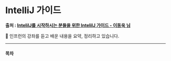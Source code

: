 # IntelliJ 가이드

**출처 : [IntelilJ를 시작하시는 분들을 위한 IntelilJ 가이드 - 이동욱 님](https://www.inflearn.com/course/intellij-guide/)**

📝 인프런의 강좌를 듣고 배운 내용을 요약, 정리하고 있습니다.



------

#### 목차


